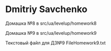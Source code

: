 # Dmitriy Savchenko
Домашка №8 в src/ua/levelup/homework8

Домашка №9 в src/ua/levelup/homework9

Текстовый файл для ДЗ№9 FileHomework9.txt
